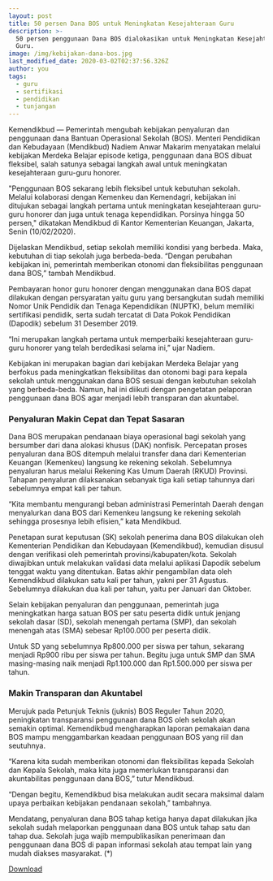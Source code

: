 ```yaml
---
layout: post
title: 50 persen Dana BOS untuk Meningkatan Kesejahteraan Guru
description: >-
  50 persen penggunaan Dana BOS dialokasikan untuk Meningkatan Kesejahteraan
  Guru.
image: /img/kebijakan-dana-bos.jpg
last_modified_date: 2020-03-02T02:37:56.326Z
author: you
tags:
  - guru
  - sertifikasi
  - pendidikan
  - tunjangan
---
```

Kemendikbud — Pemerintah mengubah kebijakan penyaluran dan penggunaan dana Bantuan Operasional Sekolah (BOS). Menteri Pendidikan dan Kebudayaan (Mendikbud) Nadiem Anwar Makarim menyatakan melalui kebijakan Merdeka Belajar episode ketiga, penggunaan dana BOS dibuat fleksibel, salah satunya sebagai langkah awal untuk meningkatan kesejahteraan guru-guru honorer.

"Penggunaan BOS sekarang lebih fleksibel untuk kebutuhan sekolah. Melalui kolaborasi dengan Kemenkeu dan Kemendagri, kebijakan ini ditujukan sebagai langkah pertama untuk meningkatan kesejahteraan guru-guru honorer dan juga untuk tenaga kependidikan. Porsinya hingga 50 persen," dikatakan Mendikbud di Kantor Kementerian Keuangan, Jakarta, Senin (10/02/2020).

Dijelaskan Mendikbud, setiap sekolah memiliki kondisi yang berbeda. Maka, kebutuhan di tiap sekolah juga berbeda-beda. “Dengan perubahan kebijakan ini, pemerintah memberikan otonomi dan fleksibilitas penggunaan dana BOS,” tambah Mendikbud.

Pembayaran honor guru honorer dengan menggunakan dana BOS dapat dilakukan dengan persyaratan yaitu guru yang bersangkutan sudah memiliki Nomor Unik Pendidik dan Tenaga Kependidikan (NUPTK), belum memiliki sertifikasi pendidik, serta sudah tercatat di Data Pokok Pendidikan (Dapodik) sebelum 31 Desember 2019.

“Ini merupakan langkah pertama untuk memperbaiki kesejahteraan guru-guru honorer yang telah berdedikasi selama ini,” ujar Nadiem.

Kebijakan ini merupakan bagian dari kebijakan Merdeka Belajar yang berfokus pada meningkatkan fleksibilitas dan otonomi bagi para kepala sekolah untuk menggunakan dana BOS sesuai dengan kebutuhan sekolah yang berbeda-beda. Namun, hal ini diikuti dengan pengetatan pelaporan penggunaan dana BOS agar menjadi lebih transparan dan akuntabel.

### Penyaluran Makin Cepat dan Tepat Sasaran

Dana BOS merupakan pendanaan biaya operasional bagi sekolah yang bersumber dari dana alokasi khusus (DAK) nonfisik. Percepatan proses penyaluran dana BOS ditempuh melalui transfer dana dari Kementerian Keuangan (Kemenkeu) langsung ke rekening sekolah. Sebelumnya penyaluran harus melalui Rekening Kas Umum Daerah (RKUD) Provinsi. Tahapan penyaluran dilaksanakan sebanyak tiga kali setiap tahunnya dari sebelumnya empat kali per tahun.

“Kita membantu mengurangi beban administrasi Pemerintah Daerah dengan menyalurkan dana BOS dari Kemenkeu langsung ke rekening sekolah sehingga prosesnya lebih efisien,” kata Mendikbud.

Penetapan surat keputusan (SK) sekolah penerima dana BOS dilakukan oleh Kementerian Pendidikan dan Kebudayaan (Kemendikbud), kemudian disusul dengan verifikasi oleh pemerintah provinsi/kabupaten/kota. Sekolah diwajibkan untuk melakukan validasi data melalui aplikasi Dapodik sebelum tenggat waktu yang ditentukan. Batas akhir pengambilan data oleh Kemendikbud dilakukan satu kali per tahun, yakni per 31 Agustus. Sebelumnya dilakukan dua kali per tahun, yaitu per Januari dan Oktober.

Selain kebijakan penyaluran dan penggunaan, pemerintah juga meningkatkan harga satuan BOS per satu peserta didik untuk jenjang sekolah dasar (SD), sekolah menengah pertama (SMP), dan sekolah menengah atas (SMA) sebesar Rp100.000 per peserta didik.

Untuk SD yang sebelumnya Rp800.000 per siswa per tahun, sekarang menjadi Rp900 ribu per siswa per tahun. Begitu juga untuk SMP dan SMA masing-masing naik menjadi Rp1.100.000 dan Rp1.500.000 per siswa per tahun.

### Makin Transparan dan Akuntabel  

Merujuk pada Petunjuk Teknis (juknis) BOS Reguler Tahun 2020, peningkatan transparansi penggunaan dana BOS oleh sekolah akan semakin optimal. Kemendikbud mengharapkan laporan pemakaian dana BOS mampu menggambarkan keadaan penggunaan BOS yang riil dan seutuhnya.  

“Karena kita sudah memberikan otonomi dan fleksibilitas kepada Sekolah dan Kepala Sekolah, maka kita juga memerlukan transparansi dan akuntabilitas penggunaan dana BOS,” tutur Mendikbud.

“Dengan begitu, Kemendikbud bisa melakukan audit secara maksimal dalam upaya perbaikan kebijakan pendanaan sekolah,” tambahnya.

Mendatang, penyaluran dana BOS tahap ketiga hanya dapat dilakukan jika sekolah sudah melaporkan penggunaan dana BOS untuk tahap satu dan tahap dua. Sekolah juga wajib mempublikasikan penerimaan dan penggunaan dana BOS di papan informasi sekolah atau tempat lain yang mudah diakses masyarakat. (*)

<div class="btn download">
<a href="https://www.kemdikbud.go.id/main/files/download/ff25dea7c772005">Download </a></div>
